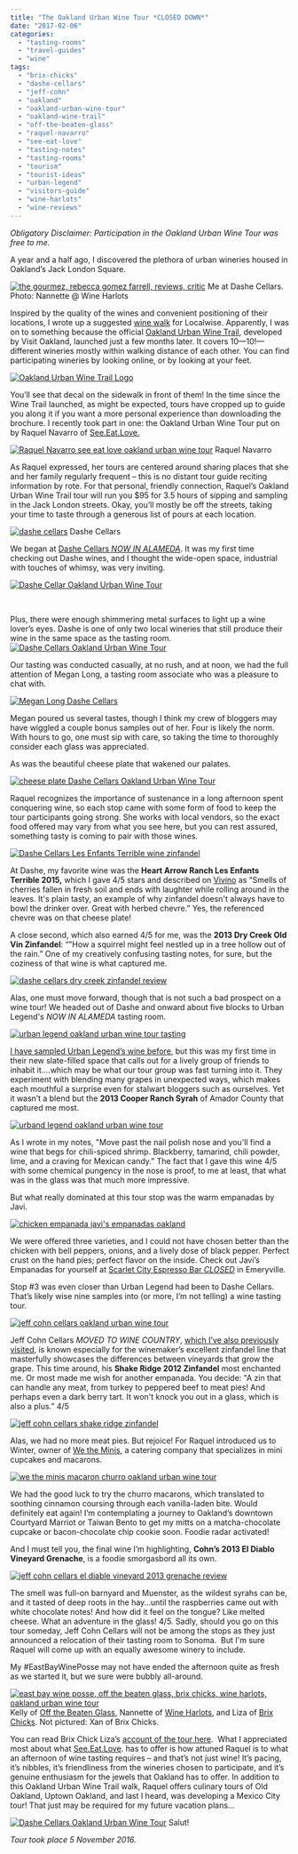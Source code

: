 ```yaml
---
title: "The Oakland Urban Wine Tour *CLOSED DOWN*"
date: "2017-02-06"
categories:
  - "tasting-rooms"
  - "travel-guides"
  - "wine"
tags:
  - "brix-chicks"
  - "dashe-cellars"
  - "jeff-cohn"
  - "oakland"
  - "oakland-urban-wine-tour"
  - "oakland-wine-trail"
  - "off-the-beaten-glass"
  - "raquel-navarro"
  - "see-eat-love"
  - "tasting-notes"
  - "tasting-rooms"
  - "tourism"
  - "tourist-ideas"
  - "urban-legend"
  - "visitors-guide"
  - "wine-harlots"
  - "wine-reviews"
---
```


_Obligatory Disclaimer: Participation in the Oakland Urban Wine Tour was free to me._

A year and a half ago, I discovered the plethora of urban wineries housed in Oakland’s Jack London Square.




<div class="caption">

[![the gourmez, rebecca gomez farrell, reviews, critic](http://s3.amazonaws.com/thegourmez-wpmedia/2017/01/RGF-vespa-400x500.jpg)](http://s3.amazonaws.com/thegourmez-wpmedia/2017/01/RGF-vespa.jpg) Me at Dashe Cellars. Photo: Nannette @ Wine Harlots</div>


Inspired by the quality of the wines and convenient positioning of their locations, I wrote up a suggested [wine walk](https://www.localwise.com/a/49-a-winery-walking-tour-in-jack-london-square) for Localwise. Apparently, I was on to something because the official [Oakland Urban Wine Trail,](https://www.visitoakland.com/things-to-do/oakland-urban-wine-trail/) developed by Visit Oakland, launched just a few months later. It covers 10—10!—different wineries mostly within walking distance of each other. You can find participating wineries by looking online, or by looking at your feet.

[![Oakland Urban Wine Trail Logo](http://s3.amazonaws.com/thegourmez-wpmedia/2017/02/oaklandurbanwine-335x500.jpg)](http://s3.amazonaws.com/thegourmez-wpmedia/2017/02/oaklandurbanwine.jpg)

You’ll see that decal on the sidewalk in front of them! In the time since the Wine Trail launched, as might be expected, tours have cropped up to guide you along it if you want a more personal experience than downloading the brochure. I recently took part in one: the Oakland Urban Wine Tour put on by Raquel Navarro of [See.Eat.Love.](http://www.seeeatlove.com/)




<div class="caption">

[![Raquel Navarro see eat love oakland urban wine tour](http://s3.amazonaws.com/thegourmez-wpmedia/2017/02/UrbanWineTrail_07-360x500.jpg)](http://s3.amazonaws.com/thegourmez-wpmedia/2017/02/UrbanWineTrail_07.jpg) Raquel Navarro</div>


As Raquel expressed, her tours are centered around sharing places that she and her family regularly frequent – this is no distant tour guide reciting information by rote. For that personal, friendly connection, Raquel’s Oakland Urban Wine Trail tour will run you $95 for 3.5 hours of sipping and sampling in the Jack London streets. Okay, you’ll mostly be off the streets, taking your time to taste through a generous list of pours at each location.




<div class="caption">

[![dashe cellars](http://s3.amazonaws.com/thegourmez-wpmedia/2017/02/UrbanWineTrail_04-500x334.jpg)](http://s3.amazonaws.com/thegourmez-wpmedia/2017/02/UrbanWineTrail_04.jpg) Dashe Cellars</div>


We began at [Dashe Cellars *NOW IN ALAMEDA*](https://www.visitoakland.com/plugins/crm/count/?type=server&key=4_3090&val=5e48a1701650c96b7ad495b0f268875ce0330cb6665c2158b38484e2a5956d8fba9b96d81a74e5d6dbe6babb33859a8dfb865c2c23e11ef357). It was my first time checking out Dashe wines, and I thought the wide-open space, industrial with touches of whimsy, was very inviting.

[![Dashe Cellar Oakland Urban Wine Tour](http://s3.amazonaws.com/thegourmez-wpmedia/2017/02/UrbanWineTrail_01-381x500.jpg)](http://s3.amazonaws.com/thegourmez-wpmedia/2017/02/UrbanWineTrail_01.jpg)

 

Plus, there were enough shimmering metal surfaces to light up a wine lover’s eyes. Dashe is one of only two local wineries that still produce their wine in the same space as the tasting room. [![Dashe Cellars Oakland Urban Wine Tour](http://s3.amazonaws.com/thegourmez-wpmedia/2017/02/UrbanWineTrail_03-390x500.jpg)](http://s3.amazonaws.com/thegourmez-wpmedia/2017/02/UrbanWineTrail_03.jpg)

Our tasting was conducted casually, at no rush, and at noon, we had the full attention of Megan Long, a tasting room associate who was a pleasure to chat with.

[![Megan Long Dashe Cellars](http://s3.amazonaws.com/thegourmez-wpmedia/2017/02/UrbanWineTrail_09-500x334.jpg)](http://s3.amazonaws.com/thegourmez-wpmedia/2017/02/UrbanWineTrail_09.jpg)

Megan poured us several tastes, though I think my crew of bloggers may have wiggled a couple bonus samples out of her. Four is likely the norm. With hours to go, one must sip with care, so taking the time to thoroughly consider each glass was appreciated.

As was the beautiful cheese plate that wakened our palates.

[![cheese plate Dashe Cellars Oakland Urban Wine Tour](http://s3.amazonaws.com/thegourmez-wpmedia/2017/02/UrbanWineTrail_02-500x334.jpg)](http://s3.amazonaws.com/thegourmez-wpmedia/2017/02/UrbanWineTrail_02.jpg)

Raquel recognizes the importance of sustenance in a long afternoon spent conquering wine, so each stop came with some form of food to keep the tour participants going strong. She works with local vendors, so the exact food offered may vary from what you see here, but you can rest assured, something tasty is coming to pair with those wines.

[![Dashe Cellars Les Enfants Terrible wine zinfandel](http://s3.amazonaws.com/thegourmez-wpmedia/2017/02/UrbanWineTrail_12-362x500.jpg)](http://s3.amazonaws.com/thegourmez-wpmedia/2017/02/UrbanWineTrail_12.jpg)

At Dashe, my favorite wine was the **Heart Arrow Ranch Les Enfants Terrible 2015,** which I gave 4/5 stars and described on [Vivino](https://www.vivino.com/users/becca.gom) as “Smells of cherries fallen in fresh soil and ends with laughter while rolling around in the leaves. It's plain tasty, an example of why zinfandel doesn't always have to bowl the drinker over. Great with herbed chevre.” Yes, the referenced chevre was on that cheese plate!

A close second, which also earned 4/5 for me, was the **2013 Dry Creek Old Vin Zinfandel**: “"How a squirrel might feel nestled up in a tree hollow out of the rain.” One of my creatively confusing tasting notes, for sure, but the coziness of that wine is what captured me.

[![dashe cellars dry creek zinfandel review](http://s3.amazonaws.com/thegourmez-wpmedia/2017/02/UrbanWineTrail_16-334x500.jpg)](http://s3.amazonaws.com/thegourmez-wpmedia/2017/02/UrbanWineTrail_16.jpg)

Alas, one must move forward, though that is not such a bad prospect on a wine tour! We headed out of Dashe and onward about five blocks to Urban Legend's *NOW IN ALAMEDA* tasting room.

[![urban legend oakland urban wine tour tasting](http://s3.amazonaws.com/thegourmez-wpmedia/2017/02/UrbanWineTrail_20-500x436.jpg)](http://s3.amazonaws.com/thegourmez-wpmedia/2017/02/UrbanWineTrail_20.jpg)

[I have sampled Urban Legend’s wine before](http://thegourmez.com/2015/07/28/urban-legend-cellars-tasting/), but this was my first time in their new slate-filled space that calls out for a lively group of friends to inhabit it….which may be what our tour group was fast turning into it. They experiment with blending many grapes in unexpected ways, which makes each mouthful a surprise even for stalwart bloggers such as ourselves. Yet it wasn’t a blend but the **2013 Cooper Ranch Syrah** of Amador County that captured me most.

[![urband legend oakland urban wine tour](http://s3.amazonaws.com/thegourmez-wpmedia/2017/02/UrbanWineTrail_28-500x334.jpg)](http://s3.amazonaws.com/thegourmez-wpmedia/2017/02/UrbanWineTrail_28.jpg)

As I wrote in my notes, "Move past the nail polish nose and you'll find a wine that begs for chili-spiced shrimp. Blackberry, tamarind, chili powder, lime, and a craving for Mexican candy.” The fact that I gave this wine 4/5 with some chemical pungency in the nose is proof, to me at least, that what was in the glass was that much more impressive.

But what really dominated at this tour stop was the warm empanadas by Javi.

[![chicken empanada javi's empanadas oakland](http://s3.amazonaws.com/thegourmez-wpmedia/2017/02/UrbanWineTrail_26-500x488.jpg)](http://s3.amazonaws.com/thegourmez-wpmedia/2017/02/UrbanWineTrail_26.jpg)

We were offered three varieties, and I could not have chosen better than the chicken with bell peppers, onions, and a lively dose of black pepper. Perfect crust on the hand pies; perfect flavor on the inside. Check out Javi’s Empanadas for yourself at [Scarlet City Espresso Bar *CLOSED*](http://www.scarletcityroasting.com/espresso-bar/) in Emeryville.

Stop #3 was even closer than Urban Legend had been to Dashe Cellars. That’s likely wise nine samples into (or more, I’m not telling) a wine tasting tour.

[![jeff cohn cellars oakland urban wine tour](http://s3.amazonaws.com/thegourmez-wpmedia/2017/02/UrbanWineTrail_33-500x334.jpg)](http://s3.amazonaws.com/thegourmez-wpmedia/2017/02/UrbanWineTrail_33.jpg)

Jeff Cohn Cellars *MOVED TO WINE COUNTRY*, [which I’ve also previously visited](http://thegourmez.com/2015/07/16/jeff-cohn-cellars/), is known especially for the winemaker’s excellent zinfandel line that masterfully showcases the differences between vineyards that grow the grape. This time around, his **Shake Ridge 2012 Zinfandel** most enchanted me. Or most made me wish for another empanada. You decide: "A zin that can handle any meat, from turkey to peppered beef to meat pies! And perhaps even a dark berry tart. It won't knock you out in a glass, which is also a plus.” 4/5

[![jeff cohn cellars shake ridge zinfandel](http://s3.amazonaws.com/thegourmez-wpmedia/2017/02/UrbanWineTrail_37-334x500.jpg)](http://s3.amazonaws.com/thegourmez-wpmedia/2017/02/UrbanWineTrail_37.jpg)

Alas, we had no more meat pies. But rejoice! For Raquel introduced us to Winter, owner of [We the Minis](http://wetheminis.com/), a catering company that specializes in mini cupcakes and macarons.

[![we the minis macaron churro oakland urban wine tour](http://s3.amazonaws.com/thegourmez-wpmedia/2017/02/UrbanWineTrail_40-500x359.jpg)](http://s3.amazonaws.com/thegourmez-wpmedia/2017/02/UrbanWineTrail_40.jpg)

We had the good luck to try the churro macarons, which translated to soothing cinnamon coursing through each vanilla-laden bite. Would definitely eat again! I’m contemplating a journey to Oakland’s downtown Courtyard Marriot or Taiwan Bento to get my mitts on a matcha-chocolate cupcake or bacon-chocolate chip cookie soon. Foodie radar activated!

And I must tell you, the final wine I’m highlighting, **Cohn’s 2013 El Diablo Vineyard Grenache**, is a foodie smorgasbord all its own.

[![jeff cohn cellars el diable vineyard 2013 grenache review](http://s3.amazonaws.com/thegourmez-wpmedia/2017/02/UrbanWineTrail-41-334x500.jpg)](http://s3.amazonaws.com/thegourmez-wpmedia/2017/02/UrbanWineTrail-41.jpg)

The smell was full-on barnyard and Muenster, as the wildest syrahs can be, and it tasted of deep roots in the hay…until the raspberries came out with white chocolate notes! And how did it feel on the tongue? Like melted cheese. What an adventure in the glass! 4/5. Sadly, should you go on this tour someday, Jeff Cohn Cellars will not be among the stops as they just announced a relocation of their tasting room to Sonoma.  But I'm sure Raquel will come up with an equally awesome winery to include.

My #EastBayWinePosse may not have ended the afternoon quite as fresh as we started it, but we sure were bubbly all-around.




<div class="caption">

[![east bay wine posse, off the beaten glass, brix chicks, wine harlots, oakland urban wine tour](http://s3.amazonaws.com/thegourmez-wpmedia/2017/02/UrbanWineTrail_15-500x356.jpg)](http://s3.amazonaws.com/thegourmez-wpmedia/2017/02/UrbanWineTrail_15.jpg) Kelly of [Off the Beaten Glass,](https://t.co/OC0Txb3Mzp) Nannette of [Wine Harlots](http://wineharlots.com/), and Liza of [Brix Chicks](http://www.brixchicks.com/). Not pictured: Xan of Brix Chicks.</div>


You can read Brix Chick Liza’s [account of the tour here](http://www.brixchicks.com/2016/11/discovering-more-to-seeeatlove-in.html).  What I appreciated most about what [See.Eat.Love](http://www.seeeatlove.com/tours). has to offer is how attuned Raquel is to what an afternoon of wine tasting requires – and that’s not just wine! It’s pacing, it’s nibbles, it’s friendliness from the wineries chosen to participate, and it’s genuine enthusiasm for the jewels that Oakland has to offer. In addition to this Oakland Urban Wine Trail walk, Raquel offers culinary tours of Old Oakland, Uptown Oakland, and last I heard, was developing a Mexico City tour! That just may be required for my future vacation plans…




<div class="caption">

[![Dashe Cellars Oakland Urban Wine Tour](http://s3.amazonaws.com/thegourmez-wpmedia/2017/02/UrbanWineTrail_14-402x500.jpg)](http://s3.amazonaws.com/thegourmez-wpmedia/2017/02/UrbanWineTrail_14.jpg) Salut!</div>


_Tour took place 5 November 2016._
